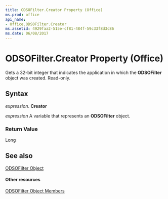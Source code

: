 ```yaml
---
title: ODSOFilter.Creator Property (Office)
ms.prod: office
api_name:
- Office.ODSOFilter.Creator
ms.assetid: 4929faa2-515e-cf81-484f-59c33f8d3c86
ms.date: 06/08/2017
---
```



# ODSOFilter.Creator Property (Office)

Gets a 32-bit integer that indicates the application in which the  **ODSOFilter** object was created. Read-only.


## Syntax

 _expression_. **Creator**

 _expression_ A variable that represents an **ODSOFilter** object.


### Return Value

Long


## See also


[ODSOFilter Object](odsofilter-object-office.md)
#### Other resources


[ODSOFilter Object Members](odsofilter-members-office.md)


